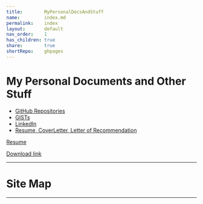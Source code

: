 ```yaml
---
title:        MyPersonalDocsAndStuff
name:         index.md
permalink:    index
layout:       default
nav_order:    1
has_children: true
share:        true
shortRepo:    ghpages
---
```


# My Personal Documents and Other Stuff

- [GitHub Repositories](https://github.com/14paxton?tab=repositories)
- [GISTs](https://gist.github.com/14paxton)
- [LinkedIn](https://www.linkedin.com/in/paxtonbrandon/)
- [Resume, CoverLetter, Letter of Recommendation](https://github.com/14paxton/JobPrep/tree/master/ResumeAndRecommendation)

<a href="https://raw.githubusercontent.com/14paxton/14paxton.github.io/master/JobPrep/assets/documents/BrandonPaxton112023.docx" download target="_blank">Resume</a>

<a href="https://raw.githubusercontent.com/14paxton/14paxton.github.io/master/JobPrep/assets/documents" download="BrandonPaxton112023.docx" target="_blank">Download link</a>




---

# Site Map

<div id="insertion"></div>
<!--
//http path
//const pathToHTML = "https://raw.githubusercontent.com/14paxton/14paxton.github.io/master/assets/HTMLSnippets/Nav.html";
-->
<script>
const pathToHTML = "/assets/HTMLSnippets/Nav.html";
async function fetchHTMLFile(path) {
return await fetch(path)
}
async function loadHTML() {
const promise = await fetchHTMLFile(pathToHTML);
    document.querySelector('#insertion').innerHTML = await promise.text();
}
function ready(fn) {
if (document.readyState !== 'loading') {
fn();
}
else {
document.addEventListener('DOMContentLoaded', fn);
}
}
ready(loadHTML);
</script>

***
